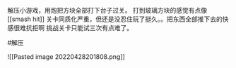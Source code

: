解压小游戏，用炮把方块全部打下台子过关。
打到玻璃方块的感觉有点像[[smash hit]]
关卡同质化严重，但还是没忍住玩了挺久。。把东西全部推下去的快感很难抗拒啊
挑战关卡只能试三次有点难了。

#解压

![[Pasted image 20220428201808.png]]